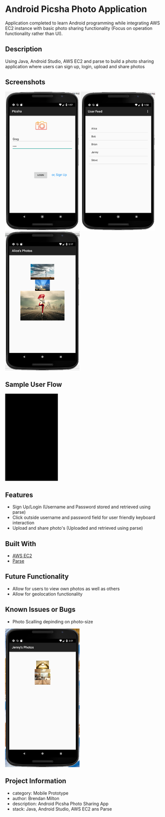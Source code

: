 # Android Picsha Photo Application
Application completed to learn Android programming while integrating AWS EC2 instance with basic photo sharing functionality (Focus on operation functionality rather than UI).

## Description
Using Java, Android Studio, AWS EC2 and parse to build a photo sharing application where users can sign up, login, upload and share photos

## Screenshots

<img src="/login_signup.PNG"  width="240" /> <img src="/user_feed_activity.PNG"  width="240" /> <img src="/user_profile.PNG"  width="240" /> 

## Sample User Flow

<img src="app_basic_userflow.gif" width="170" height="280" />

## Features

* Sign Up/Login (Username and Password stored and retrieved using parse)
* Click outside username and password field for user friendly keyboard interaction
* Upload and share photo's (Uploaded and retrieved using parse)

## Built With

* [AWS EC2](https://aws.amazon.com/ec2/)
* [Parse](https://parseplatform.org/)

## Future Functionality
- Allow for users to view own photos as well as others
- Allow for geolocation functionality

## Known Issues or Bugs
- Photo Scalling depinding on photo-size 

<img src="/scalling_issue.PNG"  width="240" />

## Project Information
- category: Mobile Prototype
- author: Brendan Milton
- description:  Android Picsha Photo Sharing App
- stack: Java, Android Studio, AWS EC2 ans Parse
